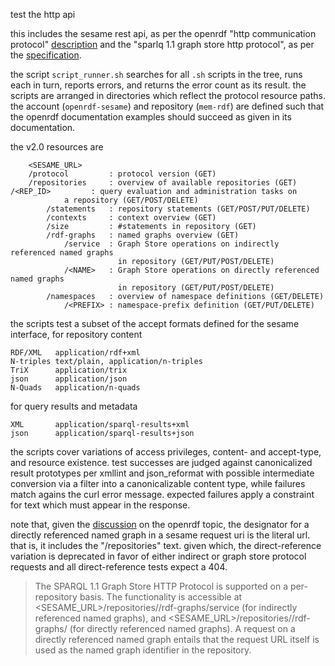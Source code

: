 
test the http api

this includes the sesame rest api, as per the openrdf "http communication protocol"
[description](http://www.openrdf.org/doc/sesame2/system/ch08.html)
and the "sparlq 1.1 graph store http protocol", as per the
[specification](http://www.w3.org/TR/sparql11-http-rdf-update/).

the script `script_runner.sh` searches for all `.sh` scripts in the tree,
runs each in turn, reports errors, and returns the error count as its result.
the scripts are arranged in directories which reflect the protocol resource paths.
the account (`openrdf-sesame`) and repository (`mem-rdf`) are defined such that
the openrdf documentation examples should succeed as given in its documentation.

the v2.0 resources are

        <SESAME_URL>
        /protocol         : protocol version (GET)
        /repositories     : overview of available repositories (GET)
	/<REP_ID>         : query evaluation and administration tasks on 
			    a repository (GET/POST/DELETE)
            /statements   : repository statements (GET/POST/PUT/DELETE)
            /contexts     : context overview (GET)
            /size         : #statements in repository (GET)
            /rdf-graphs   : named graphs overview (GET)
                /service  : Graph Store operations on indirectly referenced named graphs 
                            in repository (GET/PUT/POST/DELETE)
                /<NAME>   : Graph Store operations on directly referenced named graphs 
                            in repository (GET/PUT/POST/DELETE)
            /namespaces   : overview of namespace definitions (GET/DELETE)
                /<PREFIX> : namespace-prefix definition (GET/PUT/DELETE)

the scripts test a subset of the accept formats
defined for the sesame interface, for repository content

    RDF/XML   application/rdf+xml
    N-triples text/plain, application/n-triples
    TriX      application/trix
    json      application/json
    N-Quads   application/n-quads

for query results and metadata

    XML       application/sparql-results+xml
    json      application/sparql-results+json

the scripts cover variations of access privileges, content- and accept-type,
and resource existence. 
test successes are judged against canonicalized result prototypes per xmllint
and json_reformat with possible intermediate conversion via a filter into a
canonicalizable content type, while failures match agains the curl error
message. expected failures apply a constraint for text which
must appear in the response.


note that, given the [discussion](http://www.openrdf.org/issues/browse/SES-895)
on the openrdf topic, the designator for a directly referenced named graph in a
sesame request uri is the literal url. that is, it includes the "/repositories" text.
given which, the direct-reference variation is deprecated in favor of either
indirect or graph store protocol requests and all direct-reference tests expect a 404.

> The SPARQL 1.1 Graph Store HTTP Protocol is supported on a per-repository basis. 
> The functionality is accessible at <SESAME_URL>/repositories/<ID>/rdf-graphs/service 
> (for indirectly referenced named graphs), and <SESAME_URL>/repositories/<ID>/rdf-graphs/<NAME> 
> (for directly referenced named graphs). 
> A request on a directly referenced named graph entails that the request URL itself is used
> as the named graph identifier in the repository.
